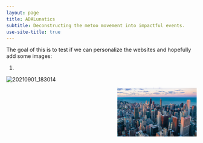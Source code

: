 ```yaml
---
layout: page
title: ADALunatics
subtitle: Deconstructing the metoo movement into impactful events. 
use-site-title: true
---
```


The goal of this is to test if we can personalize the websites and hopefully add some images:

1)

![20210901_183014](https://user-images.githubusercontent.com/65892642/145226409-c5993575-1bca-4a72-a5e5-d55359039b03.jpg)

<img src="assets/images/ny.jpg" alt="ny" width="210" style="float:right"/>
